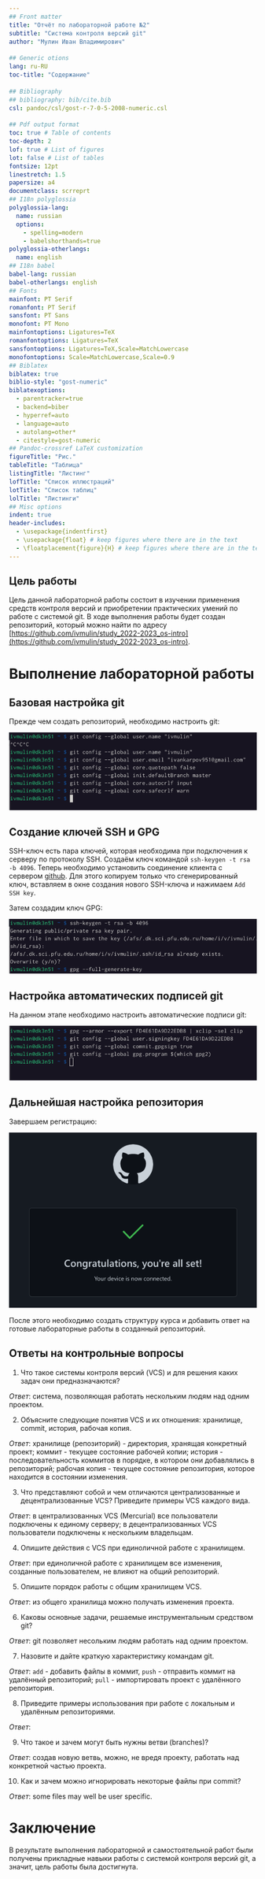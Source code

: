```yaml
---
## Front matter
title: "Отчёт по лабораторной работе №2"
subtitle: "Система контроля версий git"
author: "Мулин Иван Владимирович"

## Generic otions
lang: ru-RU
toc-title: "Содержание"

## Bibliography
## bibliography: bib/cite.bib
csl: pandoc/csl/gost-r-7-0-5-2008-numeric.csl

## Pdf output format
toc: true # Table of contents
toc-depth: 2
lof: true # List of figures
lot: false # List of tables
fontsize: 12pt
linestretch: 1.5
papersize: a4
documentclass: scrreprt
## I18n polyglossia
polyglossia-lang:
  name: russian
  options:
	- spelling=modern
	- babelshorthands=true
polyglossia-otherlangs:
  name: english
## I18n babel
babel-lang: russian
babel-otherlangs: english
## Fonts
mainfont: PT Serif
romanfont: PT Serif
sansfont: PT Sans
monofont: PT Mono
mainfontoptions: Ligatures=TeX
romanfontoptions: Ligatures=TeX
sansfontoptions: Ligatures=TeX,Scale=MatchLowercase
monofontoptions: Scale=MatchLowercase,Scale=0.9
## Biblatex
biblatex: true
biblio-style: "gost-numeric"
biblatexoptions:
  - parentracker=true
  - backend=biber
  - hyperref=auto
  - language=auto
  - autolang=other*
  - citestyle=gost-numeric
## Pandoc-crossref LaTeX customization
figureTitle: "Рис."
tableTitle: "Таблица"
listingTitle: "Листинг"
lofTitle: "Список иллюстраций"
lotTitle: "Список таблиц"
lolTitle: "Листинги"
## Misc options
indent: true
header-includes:
  - \usepackage{indentfirst}
  - \usepackage{float} # keep figures where there are in the text
  - \floatplacement{figure}{H} # keep figures where there are in the text
---
```


## Цель работы
Цель данной лабораторной работы состоит в изучении применения средств контроля версий и приобретении практических умений по работе с системой git. В ходе выполнения работы будет создан репозиторий, который можно найти по адресу [https://github.com/ivmulin/study_2022-2023_os-intro](https://github.com/ivmulin/study_2022-2023_os-intro).

# Выполнение лабораторной работы

## Базовая настройка git

Прежде чем создать репозиторий, необходимо настроить git:

![Basic git setup](image/Рис.%201.png "Basic git setup")


## Создание ключей SSH и GPG
SSH-ключ есть пара ключей, которая необходима при подключения к серверу по протоколу SSH.
Создаём ключ командой `ssh-keygen -t rsa -b 4096`. Теперь необходимо установить соединение клиента с сервером [github](https://github.com/). Для этого копируем только что сгенерированный ключ, вставляем в окне создания нового SSH-ключа и нажимаем `Add SSH key`.

Затем создадим ключ GPG:

![Настройка ключей SSH и GPG](image/Рис.%202.png "Настройка ключей SSH и GPG")

## Настройка автоматических подписей git

На данном этапе необходимо настроить автоматические подписи git:

![Настройка автоматических подписей git](image/Рис.%203.png "Настройка автоматических подписей git")

## Дальнейшая настройка репозитория

Завершаем регистрацию:

![Завершение регистрации](image/Рис.%204.png "Завершение регистрации")

После этого необходимо создать структуру курса и добавить ответ на готовые лабораторные работы в созданный репозиторий.


## Ответы на контрольные вопросы

1. Что такое системы контроля версий (VCS) и для решения каких задач они предназначаются?

_Ответ_: система, позволяющая работать нескольким людям над одним проектом.

2. Объясните следующие понятия VCS и их отношения: хранилище, commit, история, рабочая копия.

_Ответ_: хранилище (репозиторий) - директория, хранящая конкретный проект; коммит - текущее состояние рабочей копии; история - последовательность коммитов в порядке, в котором они добавлялись в репозиторий; рабочая копия - текущее состояние репозитория, которое находится в состоянии изменения.


3. Что представляют собой и чем отличаются централизованные и децентрализованные VCS? Приведите примеры VCS каждого вида.

_Ответ_: в централизованных VCS (Mercurial) все пользователи подключены к единому серверу; в децентрализованных VCS пользователи подключены к нескольким владельцам.


4. Опишите действия с VCS при единоличной работе с хранилищем.

_Ответ_: при единоличной работе с хранилищем все изменения, созданные пользователем, не влияют на общий репозиторий.

5. Опишите порядок работы с общим хранилищем VCS.

_Ответ_: из общего хранилища можно получать изменения проекта.


6. Каковы основные задачи, решаемые инструментальным средством git?

_Ответ_: git позволяет несольким людям работать над одним проектом.


7. Назовите и дайте краткую характеристику командам git.

_Ответ_: `add` - добавить файлы в коммит, `push` - отправить коммит на удалённый репозиторий; `pull` - импортировать проект с удалённого репозитория.


8. Приведите примеры использования при работе с локальным и удалённым репозиториями.

_Ответ_:


9. Что такое и зачем могут быть нужны ветви (branches)?

_Ответ_: создав новую ветвь, можно, не вредя проекту, работать над конкретной частью проекта.


10. Как и зачем можно игнорировать некоторые файлы при commit?

_Ответ_: some files may well be user specific.




# Заключение
В результате выполнения лабораторной и самостоятельной работ были получены прикладные навыки работы с системой контроля версий git, а значит, цель работы была достигнута.
